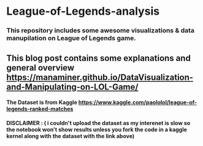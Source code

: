 # League-of-Legends-analysis
### This repository includes some awesome visualizations &amp; data manupilation on League of Legends game.

## This blog post contains some explanations and general overview  https://manaminer.github.io/DataVisualization-and-Manipulating-on-LOL-Game/

#### The Dataset is from Kaggle https://www.kaggle.com/paololol/league-of-legends-ranked-matches



#### DISCLAIMER : ( i couldn't upload the dataset as my interenet is slow so the notebook won't show results unless you fork the code in a kaggle kernel along with the dataset with the link above)
